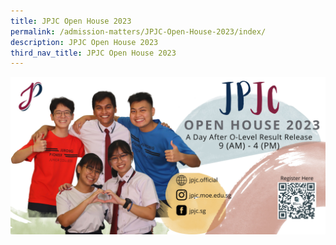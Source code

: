 ```yaml
---
title: JPJC Open House 2023
permalink: /admission-matters/JPJC-Open-House-2023/index/
description: JPJC Open House 2023
third_nav_title: JPJC Open House 2023
---
```

![](/images/About%20JPJC/Admission%20Matters/JPJC%20Open%20House%202023/e-Banner%20OH%202023.jpg)